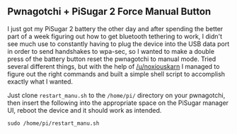 ## Pwnagotchi + PiSugar 2 Force Manual Button

I just got my PiSugar 2 battery the other day and after spending the better part of a week figuring out how to get bluetooth tethering to work, I didn't see much use to constantly having to plug the device into the USB data port in order to send handshakes to wpa-sec, so I wanted to make a double press of the battery button reset the pwnagotchi to manual mode. Tried several different things, but with the help of <a href=https://www.reddit.com/user/noxiouskarn/>/u/noxiouskarn</a> I managed to figure out the right commands and built a simple shell script to accomplish exactly what I wanted.

Just clone `restart_manu.sh` to the `/home/pi/` directory on your pwnagotchi, then insert the following into the appropriate space on the PiSugar manager UI, reboot the device and it should work as intended.

`sudo /home/pi/restart_manu.sh`
